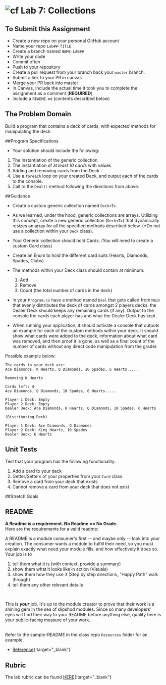 ![cf](http://i.imgur.com/7v5ASc8.png) Lab 7: Collections
=====================================

## To Submit this Assignment
- Create a new repo on your personal GitHub account
- Name your repo `Lab##-TITLE`
- Create a branch named `NAME-LAB##`
- Write your code
- Commit often
- Push to your repository
- Create a pull request from your branch back your `master` branch.
- Submit a link to your PR in canvas
- Merge your PR back into master
- In Canvas, Include the actual time it took you to complete the assignment as a comment (**REQUIRED**)
- Include a `README.md` (contents described below)


## The Problem Domain
Build a program that contains a deck of cards, with expected methods for manipulating the deck.


##Program Specifications
- Your solution should include the following:
1. The instantiation of the generic collection. 
2. The instantiation of at *least 10 cards* with values
3. Adding and removing cards from the Deck<T>
4. Use a `foreach` loop on your created Deck, and output each of the cards to the console. 
5. Call to the `Deal()` method following the directions from above. 


##Guidance
- Create a custom generic collection named `Deck<T>`.
- As we learned, under the hood, generic collections are arrays. Utilizing this concept, create a new generic collection (`Deck<T>`) that dynamically resizes an array for all the specified methods described below. (*Do not use a collection within your `Deck` class).
- Your Generic collection should hold Cards. (You will need to create a custom Card class)
- Create an Enum to hold the different card suits (Hearts, Diamonds, Spades, Clubs)
- The methods within your Deck<T> class should contain at minimum:
	1. Add
	2. Remove
	3. Count (the total number of cards in the deck)

- In your `Program.cs` have a method named `Deal` that gets called from `Main` that evenly distributes the deck of cards amongst 2 players decks. the Dealer Deck should keeps any remaining cards (if any). Output to the console the cards each player has and what the Dealer Deck has kept.

- When running your application, it should activate a console that outputs an example for each of the custom methods within your deck. It should show what cards were added to the deck, information about what card was removed, and then proof it is gone, as well as a final count of the number of cards without any direct code manipulation from the grader. 


Possible example below:

```
The cards in your deck are:
Ace Diamonds, K Hearts, Q Diamonds, 10 Spades, 6 Hearts.....

Removing K Hearts

Cards left: 4 
Ace Diamonds, Q Diamonds, 10 Spades, 6 Hearts.....
```

```
Player 1 Deck: Empty
Player 2 Deck: Empty
Dealer Deck: Ace Diamonds, K Hearts, Q Diamonds, 10 Spades, 6 Hearts

(Distributing Deck)

Player 1 Deck: Ace Diamonds, Q Diamonds
Player 2 Deck: King Hearts, 10 Spades
Dealer Deck: 6 Hearts

```



## Unit Tests
Test that your program has the following functionality:
1. Add a card to your deck
2. Getter/Setters of your properties from your `Card` class
3. Remove a card from your deck that exists
4. Cannot remove a card from your deck that does not exist

##Stretch Goals


## README
**A Readme is a requirement. No Readme == No Grade.** <br /> 
Here are the requirements for a valid readme: <br />

A README is a module consumer's first -- and maybe only -- look into your creation. The consumer wants a module to fulfill their need, so you must explain exactly what need your module fills, and how effectively it does so.
<br />
Your job is to

1. tell them what it is (with context, provide a summary)
2. show them what it looks like in action (Visuals)
3. show them how they use it (Step by step directions, "Happy Path" walk through)
4. tell them any other relevant details
<br />

This is ***your*** job. It's up to the module creator to prove that their work is a shining gem in the sea of slipshod modules. Since so many developers' eyes will find their way to your README before anything else, quality here is your public-facing measure of your work.

<br /> Refer to the sample-README in the class repo `Resources` folder for an example. 
- [Reference](https://github.com/noffle/art-of-readme){:target="_blank"} 

## Rubric

The lab rubric can be found [HERE](../Resources/rubric){:target="_blank"} 
